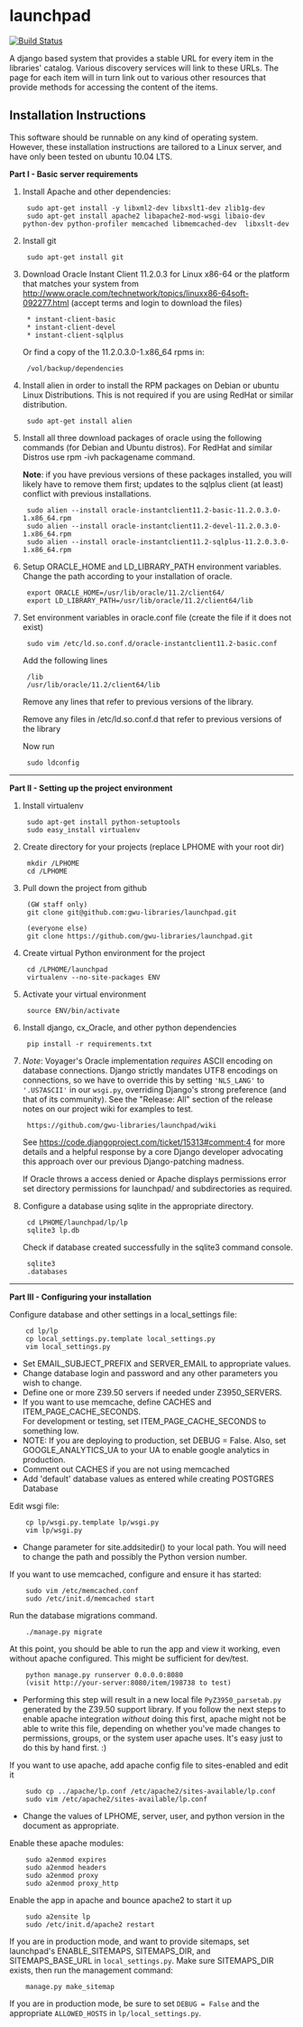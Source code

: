 launchpad
=========

[![Build Status](https://secure.travis-ci.org/gwu-libraries/launchpad.png)](http://travis-ci.org/gwu-libraries/launchpad)

A django based system that provides a stable URL for every item in the
libraries' catalog.  Various discovery services will link to these
URLs. The page for each item will in turn link out to various other
resources that provide methods for accessing the content of the items.

Installation Instructions
-------------------------

This software should be runnable on any kind of operating system. However,
these installation instructions are tailored to a Linux server, and have
only been tested on ubuntu 10.04 LTS.

**Part I - Basic server requirements**

1. Install Apache and other dependencies:

        sudo apt-get install -y libxml2-dev libxslt1-dev zlib1g-dev
        sudo apt-get install apache2 libapache2-mod-wsgi libaio-dev python-dev python-profiler memcached libmemcached-dev  libxslt-dev


2. Install git 

        sudo apt-get install git

3. Download Oracle Instant Client 11.2.0.3 for Linux
x86-64 or the platform that matches your system from
http://www.oracle.com/technetwork/topics/linuxx86-64soft-092277.html
(accept terms and login to download the files)

        * instant-client-basic
        * instant-client-devel
        * instant-client-sqlplus

    Or find a copy of the 11.2.0.3.0-1.x86_64 rpms in:

        /vol/backup/dependencies

4. Install alien in order to install the RPM packages on Debian or ubuntu
Linux Distributions. This is not required if you are using RedHat or
similar distribution.

        sudo apt-get install alien

5. Install all three download packages of oracle using the following
commands (for Debian and Ubuntu distros). For RedHat and similar Distros
use rpm -ivh packagename command.

    **Note**: if you have previous versions of these packages installed, you will likely
    have to remove them first; updates to the sqlplus client (at least) conflict with
    previous installations.

        sudo alien --install oracle-instantclient11.2-basic-11.2.0.3.0-1.x86_64.rpm
        sudo alien --install oracle-instantclient11.2-devel-11.2.0.3.0-1.x86_64.rpm
        sudo alien --install oracle-instantclient11.2-sqlplus-11.2.0.3.0-1.x86_64.rpm

6. Setup ORACLE_HOME and LD_LIBRARY_PATH environment variables. Change
the path according to your installation of oracle.

        export ORACLE_HOME=/usr/lib/oracle/11.2/client64/
        export LD_LIBRARY_PATH=/usr/lib/oracle/11.2/client64/lib

7. Set environment variables in oracle.conf file (create the file if it does not exist)

        sudo vim /etc/ld.so.conf.d/oracle-instantclient11.2-basic.conf

    Add the following lines

        /lib
        /usr/lib/oracle/11.2/client64/lib

    Remove any lines that refer to previous versions of the library.

    Remove any files in /etc/ld.so.conf.d that refer to previous versions 
    of the library

    Now run

        sudo ldconfig  

- - -

**Part II - Setting up the project environment**

1. Install virtualenv

        sudo apt-get install python-setuptools
        sudo easy_install virtualenv

2. Create directory for your projects (replace LPHOME with your root dir)

        mkdir /LPHOME
        cd /LPHOME

3. Pull down the project from github

        (GW staff only)
        git clone git@github.com:gwu-libraries/launchpad.git

        (everyone else)
        git clone https://github.com/gwu-libraries/launchpad.git


4. Create virtual Python environment for the project

        cd /LPHOME/launchpad
        virtualenv --no-site-packages ENV

5. Activate your virtual environment

        source ENV/bin/activate

6. Install django, cx_Oracle, and other python dependencies

        pip install -r requirements.txt

7. *Note*: Voyager's Oracle implementation *requires* ASCII encoding on
   database connections.  Django strictly mandates UTF8 encodings on 
   connections, so we have to override this by setting ```'NLS_LANG'```
   to ```'.US7ASCII'``` in our ```wsgi.py```, overriding Django's strong
   preference (and that of its community).  See the "Release: All"
   section of the release notes on our project wiki for examples to test.

        https://github.com/gwu-libraries/launchpad/wiki

   See https://code.djangoproject.com/ticket/15313#comment:4 for more
   details and a helpful response by a core Django developer advocating
   this approach over our previous Django-patching madness.
   
   If Oracle throws a access denied or Apache displays permissions error set directory permissions for launchpad/ and subdirectories as required.
   
8. Configure a database using sqlite in the appropriate directory.

        cd LPHOME/launchpad/lp/lp
        sqlite3 lp.db
        
   Check if database created successfully in the sqlite3 command console.
  
        sqlite3
        .databases


- - -

**Part III - Configuring your installation**

Configure database and other settings in a local_settings file:

        cd lp/lp
        cp local_settings.py.template local_settings.py
        vim local_settings.py
 
- Set EMAIL_SUBJECT_PREFIX and SERVER_EMAIL to appropriate values.
- Change database login and password and any other parameters you
  wish to change.
- Define one or more Z39.50 servers if needed under Z3950_SERVERS.
- If you want to use memcache, define CACHES and ITEM_PAGE_CACHE_SECONDS.  
  For development or testing, set ITEM_PAGE_CACHE_SECONDS to something low.
- NOTE: If you are deploying to production, set DEBUG = False.
    Also, set GOOGLE_ANALYTICS_UA to your UA to enable google 
    analytics in production.
- Comment out CACHES if you are not using memcached
- Add 'default' database values as entered while creating POSTGRES Database

Edit wsgi file:

        cp lp/wsgi.py.template lp/wsgi.py
        vim lp/wsgi.py

- Change parameter for site.addsitedir() to your local path. You
  will need to change the path and possibly the Python version number.

If you want to use memcached, configure and ensure it has started:

        sudo vim /etc/memcached.conf
        sudo /etc/init.d/memcached start
        
Run the database migrations command.

        ./manage.py migrate

At this point, you should be able to run the app and view it working,
even without apache configured.  This might be sufficient for dev/test.

        python manage.py runserver 0.0.0.0:8080
        (visit http://your-server:8080/item/198738 to test)
        
- Performing this step will result in a new local file ```PyZ3950_parsetab.py``` 
generated by the Z39.50 support library.  If you follow the next steps to enable
apache integration *without* doing this first, apache might not be able to write
this file, depending on whether you've made changes to permissions, groups, or the
system user apache uses.  It's easy just to do this by hand first. :)

If you want to use apache, add apache config file to sites-enabled and edit it

        sudo cp ../apache/lp.conf /etc/apache2/sites-available/lp.conf
        sudo vim /etc/apache2/sites-available/lp.conf

- Change the values of LPHOME, server, user, and python version
in the document as appropriate.

Enable these apache modules:

        sudo a2enmod expires
        sudo a2enmod headers
        sudo a2enmod proxy
        sudo a2enmod proxy_http

Enable the app in apache and bounce apache2 to start it up

        sudo a2ensite lp
        sudo /etc/init.d/apache2 restart

If you are in production mode, and want to provide sitemaps, set launchpad's
ENABLE_SITEMAPS, SITEMAPS_DIR, and SITEMAPS_BASE_URL in ```local_settings.py```.
Make sure SITEMAPS_DIR exists, then run the management command:

        manage.py make_sitemap

If you are in production mode, be sure to set ```DEBUG = False``` and 
the appropriate ```ALLOWED_HOSTS``` in ```lp/local_settings.py```.
